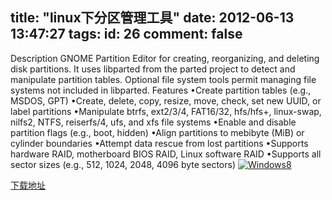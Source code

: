 title: "linux下分区管理工具"
date: 2012-06-13 13:47:27
tags:
id: 26
comment: false
---

Description
GNOME Partition Editor for creating, reorganizing, and deleting disk partitions. It uses libparted from the parted project to detect and manipulate partition tables. Optional file system tools permit managing file systems not included in libparted.
Features
•Create partition tables (e.g., MSDOS, GPT)
•Create, delete, copy, resize, move, check, set new UUID, or label partitions
•Manipulate btrfs, ext2/3/4, FAT16/32, hfs/hfs+, linux-swap, nilfs2, NTFS, reiserfs/4, ufs, and xfs file systems
•Enable and disable partition flags (e.g., boot, hidden)
•Align partitions to mebibyte (MiB) or cylinder boundaries
•Attempt data rescue from lost partitions
•Supports hardware RAID, motherboard BIOS RAID, Linux software RAID
•Supports all sector sizes (e.g., 512, 1024, 2048, 4096 byte sectors)
[![](http://lpcdma.com/wp-content/uploads/2012/06/20120520075419_397.jpg "Windows8")](http://lpcdma.com/wp-content/uploads/2012/06/20120520075419_397.jpg)

[下载地址](https://sourceforge.net/projects/gparted/files/)